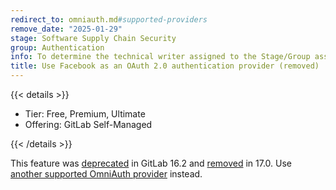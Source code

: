```yaml
---
redirect_to: omniauth.md#supported-providers
remove_date: "2025-01-29"
stage: Software Supply Chain Security
group: Authentication
info: To determine the technical writer assigned to the Stage/Group associated with this page, see https://handbook.gitlab.com/handbook/product/ux/technical-writing/#assignments
title: Use Facebook as an OAuth 2.0 authentication provider (removed)
---
```


{{< details >}}

- Tier: Free, Premium, Ultimate
- Offering: GitLab Self-Managed

{{< /details >}}

This feature was [deprecated](https://gitlab.com/gitlab-org/gitlab/-/issues/416000) in GitLab 16.2
and [removed](https://gitlab.com/gitlab-org/gitlab/-/issues/416281) in 17.0.
Use [another supported OmniAuth provider](omniauth.md#supported-providers) instead.
